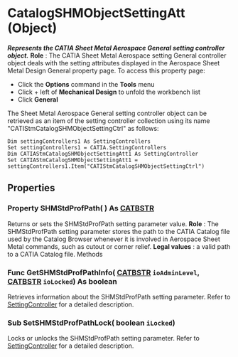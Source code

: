 # CatalogSHMObjectSettingAtt (Object)

**_Represents the CATIA Sheet Metal Aerospace General setting controller object._**
**Role** : The CATIA Sheet Metal Aerospace setting General controller object deals with the setting attributes displayed in the Aerospace Sheet Metal Design General property page. To access this property page:

  * Click the **Options** command in the **Tools** menu
  * Click + left of **Mechanical Design** to unfold the workbench list
  * Click **General**

The Sheet Metal Aerospace General setting controller object can be retrieved as an item of the setting controller collection using its name "CATIStmCatalogSHMObjectSettingCtrl" as follows:

```VBScript
Dim settingControllers1 As SettingControllers
Set settingControllers1 = CATIA.SettingControllers
Dim CATIAStmCatalogSHMObjectSettingAtt1 As SettingController
Set CATIAStmCatalogSHMObjectSettingAtt1 = settingControllers1.Item("CATIStmCatalogSHMObjectSettingCtrl")

```

## Properties

### Property **SHMStdProfPath**( ) As [CATBSTR](../System/typedef_CATBSTR_8129.md)

Returns or sets the SHMStdProfPath setting parameter value.
**Role** : The SHMStdProfPath setting parameter stores the path to the CATIA Catalog file used by the Catalog Browser whenever it is involved in Aerospace Sheet Metal commands, such as cutout or corner relief.
**Legal values** : a valid path to a CATIA Catalog file.  Methods

### Func **GetSHMStdProfPathInfo**( [CATBSTR](../System/typedef_CATBSTR_8129.md)  `ioAdminLevel`,  [CATBSTR](../System/typedef_CATBSTR_8129.md)  `ioLocked`) As boolean

Retrieves information about the SHMStdProfPath setting parameter.
Refer to [SettingController](../System/interface_SettingController_63320.md) for a detailed description.  
### Sub **SetSHMStdProfPathLock**( boolean  `iLocked`)

Locks or unlocks the SHMStdProfPath setting parameter.
Refer to [SettingController](../System/interface_SettingController_63320.md) for a detailed description.